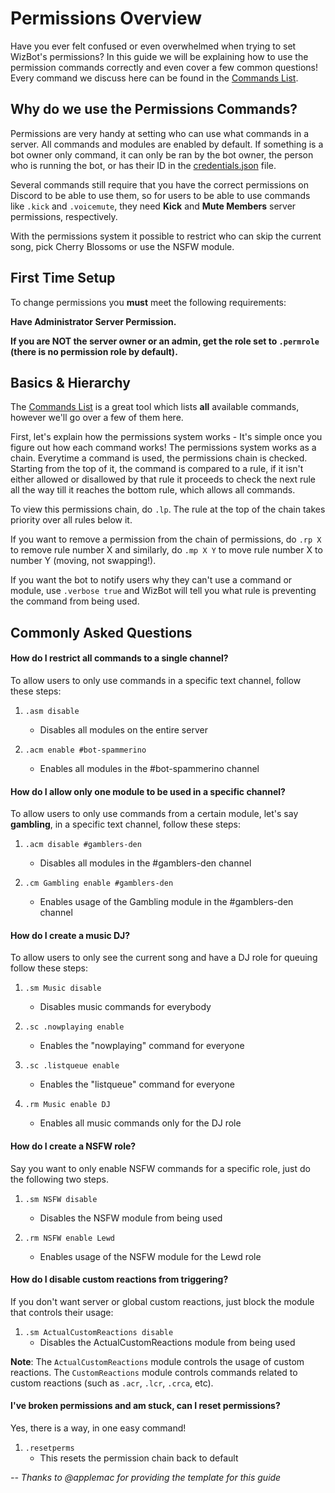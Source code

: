 Permissions Overview
===================
Have you ever felt confused or even overwhelmed when trying to set WizBot's permissions? In this guide we will be explaining how to use the permission commands correctly and even cover a few common questions! Every command we discuss here can be found in the [Commands List].

Why do we use the Permissions Commands?
------------------------------
Permissions are very handy at setting who can use what commands in a server. All commands and modules are enabled by default. If something is a bot owner only command, it can only be ran by the bot owner, the person who is running the bot, or has their ID in the [credentials.json](https://wizbot.readthedocs.io/en/latest/JSON%20Explanations/ "Setting up your credentials") file. 

Several commands still require that you have the correct permissions on Discord to be able to use them, so for users to be able to use commands like `.kick` and `.voicemute`, they need **Kick** and **Mute Members** server permissions, respectively.

With the permissions system it possible to restrict who can skip the current song, pick Cherry Blossoms or use the NSFW module.

First Time Setup
------------------
To change permissions you **must** meet the following requirements:

**Have Administrator Server Permission.**

**If you are NOT the server owner or an admin, get the role set to `.permrole` (there is no permission role by default).**

Basics & Hierarchy
-----
The [Commands List] is a great tool which lists **all** available commands, however we'll go over a few of them here.

First, let's explain how the permissions system works - It's simple once you figure out how each command works!
The permissions system works as a chain. Everytime a command is used, the permissions chain is checked. Starting from the top of it, the command is compared to a rule, if it isn't either allowed or disallowed by that rule it proceeds to check the next rule all the way till it reaches the bottom rule, which allows all commands.

To view this permissions chain, do `.lp`. The rule at the top of the chain takes priority over all rules below it.

If you want to remove a permission from the chain of permissions, do `.rp X` to remove rule number X and similarly, do `.mp X Y` to move rule number X to number Y (moving, not swapping!).

If you want the bot to notify users why they can't use a command or module, use `.verbose true` and WizBot will tell you what rule is preventing the command from being used.

Commonly Asked Questions
---------------

#### How do I restrict all commands to a single channel?
To allow users to only use commands in a specific text channel, follow these steps: 

1.	`.asm disable`

	*	Disables all modules on the entire server

2.	`.acm enable #bot-spammerino`

	*	Enables all modules in the #bot-spammerino channel
	
#### How do I allow only one module to be used in a specific channel?
To allow users to only use commands from a certain module, let's say **gambling**, in a specific text channel, follow these steps: 

1.	`.acm disable #gamblers-den`

	*	Disables all modules in the #gamblers-den channel

2.	`.cm Gambling enable #gamblers-den`

	*	Enables usage of the Gambling module in the #gamblers-den channel

#### How do I create a music DJ?
To allow users to only see the current song and have a DJ role for queuing follow these steps: 

1.	`.sm Music disable`

	*	Disables music commands for everybody

2.	`.sc .nowplaying enable`

	*	Enables the "nowplaying" command for everyone

3.	`.sc .listqueue enable`

	*	Enables the "listqueue" command for everyone

4.	`.rm Music enable DJ`

	*	Enables all music commands only for the DJ role

#### How do I create a NSFW role?
Say you want to only enable NSFW commands for a specific role, just do the following two steps.

1.	`.sm NSFW disable`
	*	Disables the NSFW module from being used

2.	`.rm NSFW enable Lewd`
	*	Enables usage of the NSFW module for the Lewd role

#### How do I disable custom reactions from triggering?
If you don't want server or global custom reactions, just block the module that controls their usage:

1.	`.sm ActualCustomReactions disable`
	*	Disables the ActualCustomReactions module from being used

**Note**: The `ActualCustomReactions` module controls the usage of custom reactions. The `CustomReactions` module controls commands related to custom reactions (such as `.acr`, `.lcr`, `.crca`, etc).

#### I've broken permissions and am stuck, can I reset permissions?
Yes, there is a way, in one easy command!  

1.	`.resetperms`
	*	This resets the permission chain back to default

_-- Thanks to @applemac for providing the template for this guide_

[Commands List]: https://commands.wizbot.cf
